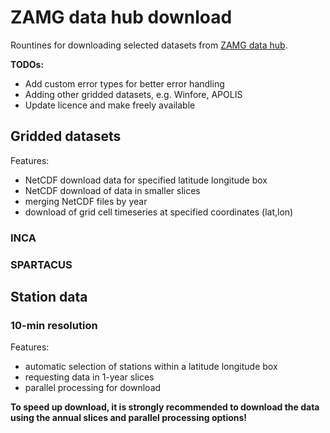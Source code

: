 # ZAMG data hub download

Rountines for downloading selected datasets from [ZAMG data hub](https://data.hub.zamg.ac.at/).

**TODOs:**

- Add custom error types for better error handling
- Adding other gridded datasets, e.g. Winfore, APOLIS
- Update licence and make freely available


## Gridded datasets

Features:

- NetCDF download data for specified latitude longitude box
- NetCDF download of data in smaller slices
- merging NetCDF files by year
- download of grid cell timeseries at specified coordinates (lat,lon)

### INCA


### SPARTACUS


## Station data

### 10-min resolution

Features:

- automatic selection of stations within a latitude longitude box
- requesting data in 1-year slices
- parallel processing for download

**To speed up download, it is strongly recommended to download the data using the annual slices and parallel processing options!**

